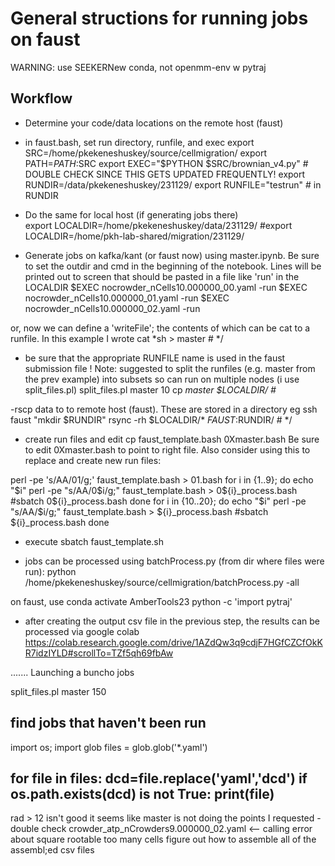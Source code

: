 # General structions for running jobs on faust 

WARNING: use SEEKERNew conda, not openmm-env w pytraj

## Workflow
- Determine your code/data locations on the remote host (faust)
- in faust.bash, set run directory, runfile, and exec
 export SRC=/home/pkekeneshuskey/source/cellmigration/
 export PATH=$PATH:$SRC
 export EXEC="$PYTHON $SRC/brownian_v4.py"   #  DOUBLE CHECK SINCE THIS GETS UPDATED FREQUENTLY!
 export RUNDIR=/data/pkekeneshuskey/231129/
 export RUNFILE="testrun"  # in RUNDIR  

- Do the same for local host (if generating jobs there)  
 export LOCALDIR=/home/pkekeneshuskey/data/231129/
 #export LOCALDIR=/home/pkh-lab-shared/migration/231129/


- Generate jobs on kafka/kant (or faust now) using master.ipynb.  Be sure to set the outdir and cmd in the beginning of the notebook. Lines will be printed out to screen that should be pasted in a file like 'run' in the LOCALDIR
 $EXEC nocrowder_nCells10.000000_00.yaml -run
 $EXEC nocrowder_nCells10.000000_01.yaml -run
 $EXEC nocrowder_nCells10.000000_02.yaml -run


or, now we can define a 'writeFile'; the contents of which can be cat to a runfile. In this example I wrote
 cat *sh > master   # */ 

- be sure that the appropriate RUNFILE name is used in the faust submission file 
! Note: suggested to split the runfiles (e.g. master from the prev example)  into subsets so can run on multiple nodes (i use split_files.pl)
 split_files.pl master 10
 cp *master $LOCALDIR/  #*


-rscp data to to remote host (faust). These are stored in a directory eg 
 ssh faust "mkdir $RUNDIR"
 rsync -rh $LOCALDIR/* $FAUST:$RUNDIR/                   # */     


- create run files and edit 
  cp faust_template.bash 0Xmaster.bash
Be sure to edit 0Xmaster.bash to point to right file. Also consider using this to replace and create new run files:

 perl -pe 's/AA/01/g;' faust_template.bash > 01.bash
 for i in {1..9}; do
    echo "$i"
    perl -pe "s/AA/0$i/g;" faust_template.bash > 0${i}_process.bash
    #sbatch 0${i}_process.bash
 done
 for i in {10..20}; do
    echo "$i"
    perl -pe "s/AA/$i/g;" faust_template.bash > ${i}_process.bash
    #sbatch ${i}_process.bash
 done



- execute
 sbatch faust_template.sh

- jobs can be processed using batchProcess.py (from dir where files were run): 
 python /home/pkekeneshuskey/source/cellmigration/batchProcess.py  -all

on faust, use 
  conda activate AmberTools23
  python -c 'import pytraj'

- after creating the output csv file in the previous step, the results can be processed via google colab
https://colab.research.google.com/drive/1AZdQw3q9cdjF7HGfCZCfOkKR7idzIYLD#scrollTo=TZf5qh69fbAw


.......
Launching a buncho jobs 

split_files.pl master 150



find jobs that haven't been run 
-----
import os;
import glob
files = glob.glob('*.yaml')

for file in files:
  dcd=file.replace('yaml','dcd')
  if os.path.exists(dcd) is not True:
    print(file)
-------

rad > 12 isn't good
it seems like master is not doing the points I requested - double check 
crowder_atp_nCrowders9.000000_02.yaml <-- calling error about square rootable
too many cells 
figure out how to assemble all of the assembl;ed csv files 




